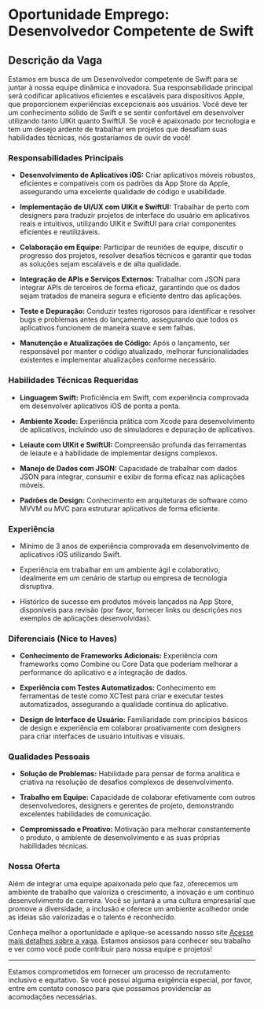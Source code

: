 # Oportunidade Emprego: Desenvolvedor Competente de Swift

## Descrição da Vaga

Estamos em busca de um Desenvolvedor competente de Swift para se juntar à nossa equipe dinâmica e inovadora. Sua responsabilidade principal será codificar aplicativos eficientes e escaláveis para dispositivos Apple, que proporcionem experiências excepcionais aos usuários. Você deve ter um conhecimento sólido de Swift e se sentir confortável em desenvolver utilizando tanto UIKit quanto SwiftUI. Se você é apaixonado por tecnologia e tem um desejo ardente de trabalhar em projetos que desafiam suas habilidades técnicas, nós gostaríamos de ouvir de você!

### Responsabilidades Principais

- **Desenvolvimento de Aplicativos iOS:** Criar aplicativos móveis robustos, eficientes e compatíveis com os padrões da App Store da Apple, assegurando uma excelente qualidade de código e usabilidade.
  
- **Implementação de UI/UX com UIKit e SwiftUI:** Trabalhar de perto com designers para traduzir projetos de interface do usuário em aplicativos reais e intuitivos, utilizando UIKit e SwiftUI para criar componentes eficientes e reutilizáveis.
  
- **Colaboração em Equipe:** Participar de reuniões de equipe, discutir o progresso dos projetos, resolver desafios técnicos e garantir que todas as soluções sejam escaláveis e de alta qualidade.
  
- **Integração de APIs e Serviços Externos:** Trabalhar com JSON para integrar APIs de terceiros de forma eficaz, garantindo que os dados sejam tratados de maneira segura e eficiente dentro das aplicações.
  
- **Teste e Depuração:** Conduzir testes rigorosos para identificar e resolver bugs e problemas antes do lançamento, assegurando que todos os aplicativos funcionem de maneira suave e sem falhas.
  
- **Manutenção e Atualizações de Código:** Após o lançamento, ser responsável por manter o código atualizado, melhorar funcionalidades existentes e implementar atualizações conforme necessário.
  
### Habilidades Técnicas Requeridas

- **Linguagem Swift:** Proficiência em Swift, com experiência comprovada em desenvolver aplicativos iOS de ponta a ponta.
  
- **Ambiente Xcode:** Experiência prática com Xcode para desenvolvimento de aplicativos, incluindo uso de simuladores e depuração de aplicativos.
  
- **Leiaute com UIKit e SwiftUI:** Compreensão profunda das ferramentas de leiaute e a habilidade de implementar designs complexos.
  
- **Manejo de Dados com JSON:** Capacidade de trabalhar com dados JSON para integrar, consumir e exibir de forma eficaz nas aplicações móveis.
  
- **Padrões de Design:** Conhecimento em arquiteturas de software como MVVM ou MVC para estruturar aplicativos de forma eficiente.

### Experiência

- Mínimo de 3 anos de experiência comprovada em desenvolvimento de aplicativos iOS utilizando Swift.
  
- Experiência em trabalhar em um ambiente ágil e colaborativo, idealmente em um cenário de startup ou empresa de tecnologia disruptiva.
  
- Histórico de sucesso em produtos móveis lançados na App Store, disponíveis para revisão (por favor, fornecer links ou descrições nos exemplos de aplicações desenvolvidas).
  
### Diferenciais (Nice to Haves)

- **Conhecimento de Frameworks Adicionais:** Experiência com frameworks como Combine ou Core Data que poderiam melhorar a performance do aplicativo e a integração de dados.
  
- **Experiência com Testes Automatizados:** Conhecimento em ferramentas de teste como XCTest para criar e executar testes automatizados, assegurando a qualidade contínua do aplicativo.
  
- **Design de Interface de Usuário:** Familiaridade com princípios básicos de design e experiência em colaborar proativamente com designers para criar interfaces de usuário intuitivas e visuais.

### Qualidades Pessoais

- **Solução de Problemas:** Habilidade para pensar de forma analítica e criativa na resolução de desafios complexos de desenvolvimento.
  
- **Trabalho em Equipe:** Capacidade de colaborar efetivamente com outros desenvolvedores, designers e gerentes de projeto, demonstrando excelentes habilidades de comunicação.
  
- **Compromissado e Proativo:** Motivação para melhorar constantemente o produto, o ambiente de desenvolvimento e as suas próprias habilidades técnicas.

### Nossa Oferta

Além de integrar uma equipe apaixonada pelo que faz, oferecemos um ambiente de trabalho que valoriza o crescimento, a inovação e um contínuo desenvolvimento de carreira. Você se juntará a uma cultura empresarial que promove a diversidade, a inclusão e oferece um ambiente acolhedor onde as ideias são valorizadas e o talento é reconhecido.

Conheça melhor a oportunidade e aplique-se acessando nosso site [Acesse mais detalhes sobre a vaga](https://recruiter.pt/jobs). Estamos ansiosos para conhecer seu trabalho e ver como você pode contribuir para nossa equipe e projetos!

---

Estamos comprometidos em fornecer um processo de recrutamento inclusivo e equitativo. Se você possui alguma exigência especial, por favor, entre em contato conosco para que possamos providenciar as acomodações necessárias.